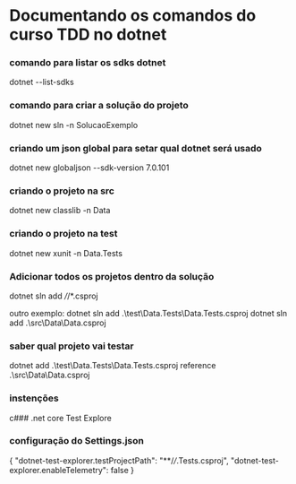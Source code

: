 # Documentando os comandos do curso TDD no dotnet

### comando para listar os sdks dotnet
dotnet --list-sdks 

### comando para criar a solução do projeto
dotnet new sln -n SolucaoExemplo 

### criando um json global para setar qual dotnet será usado
dotnet new globaljson --sdk-version 7.0.101

### criando o projeto na src
dotnet new classlib -n Data

### criando o projeto na test
dotnet new xunit -n Data.Tests

### Adicionar todos os projetos dentro da solução
dotnet sln add */*/*.csproj

outro exemplo:
dotnet sln add .\test\Data.Tests\Data.Tests.csproj
dotnet sln add .\src\Data\Data.csproj 

### saber qual projeto vai testar
dotnet add .\test\Data.Tests\Data.Tests.csproj reference .\src\Data\Data.csproj

### instenções 
c###
.net core Test Explore

### configuração do Settings.json

{
    "dotnet-test-explorer.testProjectPath": "**/*/*.Tests.csproj",
    "dotnet-test-explorer.enableTelemetry": false
}
    